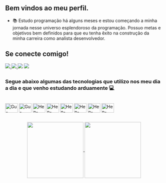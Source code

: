 <h2>Bem vindos ao meu perfil.</h2>

- 📚  Estudo programação há alguns meses e estou começando a minha jornada nesse universo esplendoroso da programação. Possuo metas e objetivos bem definidos para que eu tenha êxito na construção da minha carreira como analista desenvolvedor.

<h2> Se conecte comigo! </h2>
 <div> 
  <a href="https://github.com/Kaykenascimento" target="_blank"><img src="https://img.shields.io/badge/my_portfolio-000?style=for-the-badge&logo=github&logo=ko-fi&logoColor=white" target="_blank"> 
  <a href="https://www.linkedin.com/in/kayke-nascimento-38ba621a6//" target="_blank"><img src="https://img.shields.io/badge/-LinkedIn-%230077B5?style=for-the-badge&logo=linkedin&logoColor=white" target="_blank"> 
  <a href = "mailto:kaykenascimento7554@outlook.com"><img src="https://img.shields.io/badge/Microsoft_Outlook-0078D4?style=for-the-badge&logo=microsoft-outlook&logoColor=white" target="_blank"></a>
  <a href="https://www.instagram.com/kaykenascimento_/" target="_blank"><img src="https://img.shields.io/badge/-Instagram-%23E4405F?style=for-the-badge&logo=instagram&logoColor=white" target="_blank"></a>
</div>

##

### Segue abaixo algumas das tecnologias que utilizo nos meu dia a dia e que venho estudando arduamente 💻

</div>

 <div style="display: inline_block"><br>
  <img align="center" alt="Gu-JAVA" height="30" width="40" src="https://img.shields.io/badge/java-%23ED8B00.svg?style=for-the-badge&logo=openjdk&logoColor=white">
  <img align="center" alt="Gu-KOTLIN" height="30" width="40" src="https://img.shields.io/badge/kotlin-%237F52FF.svg?style=for-the-badge&logo=kotlin&logoColor=white">
  <img align="center" alt="Hen-CSHARP" height="30" width="40" src="https://img.shields.io/badge/c%23-%23239120.svg?style=for-the-badge&logo=csharp&logoColor=white" />
  <img align="center" alt="Hen-FIREBASE" height="30" width="40" src="https://img.shields.io/badge/firebase-a08021?style=for-the-badge&logo=firebase&logoColor=ffcd34">
  <img align="center" alt="Hen-ANDROIDSTUDIO"  height="30" width="40" src="https://img.shields.io/badge/android%20studio-346ac1?style=for-the-badge&logo=android%20studio&logoColor=white">
  <img align="center" alt="Hen-SQL"  height="30" width="40" src="https://img.shields.io/badge/Microsoft%20SQL%20Server-CC2927?style=for-the-badge&logo=microsoft%20sql%20server&logoColor=white">
  <img align="center" alt="Hen-MYSQL"  height="30" width="40" src="https://img.shields.io/badge/mysql-4479A1.svg?style=for-the-badge&logo=mysql&logoColor=white">
  <img align="center" alt="Hen-SQLITE"  height="30" width="40" src="https://img.shields.io/badge/sqlite-%2307405e.svg?style=for-the-badge&logo=sqlite&logoColor=white">

</div>

##

<div align="center">
  <a href="https://github.com/Kaykenascimento">
  <img align="center" height="180em" src="https://github-readme-stats.vercel.app/api?username=henzoarruda&show_icons=true&theme=tokyonight&include_all_commits=true&count_private=true"/>
  <img align="center" height="180em" src="https://github-readme-stats.vercel.app/api/top-langs/?username=henzoarruda&layout=compact&langs_count=7&theme=tokyonight"/>